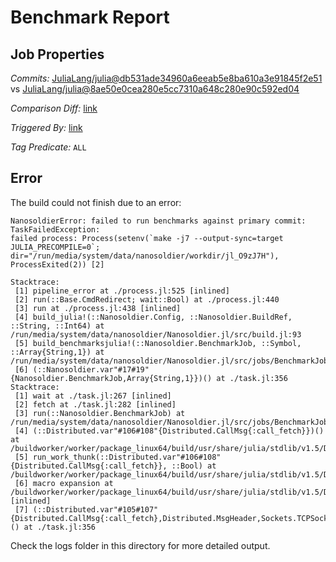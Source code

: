 # Benchmark Report

## Job Properties

*Commits:* [JuliaLang/julia@db531ade34960a6eeab5e8ba610a3e91845f2e51](https://github.com/JuliaLang/julia/commit/db531ade34960a6eeab5e8ba610a3e91845f2e51) vs [JuliaLang/julia@8ae50e0cea280e5cc7310a648c280e90c592ed04](https://github.com/JuliaLang/julia/commit/8ae50e0cea280e5cc7310a648c280e90c592ed04)

*Comparison Diff:* [link](https://github.com/JuliaLang/julia/compare/8ae50e0cea280e5cc7310a648c280e90c592ed04..db531ade34960a6eeab5e8ba610a3e91845f2e51)

*Triggered By:* [link](https://github.com/JuliaLang/julia/pull/40774#issuecomment-846052068)

*Tag Predicate:* `ALL`

## Error

The build could not finish due to an error:

```
NanosoldierError: failed to run benchmarks against primary commit: TaskFailedException:
failed process: Process(setenv(`make -j7 --output-sync=target JULIA_PRECOMPILE=0`; dir="/run/media/system/data/nanosoldier/workdir/jl_O9zJ7H"), ProcessExited(2)) [2]

Stacktrace:
 [1] pipeline_error at ./process.jl:525 [inlined]
 [2] run(::Base.CmdRedirect; wait::Bool) at ./process.jl:440
 [3] run at ./process.jl:438 [inlined]
 [4] build_julia!(::Nanosoldier.Config, ::Nanosoldier.BuildRef, ::String, ::Int64) at /run/media/system/data/nanosoldier/Nanosoldier.jl/src/build.jl:93
 [5] build_benchmarksjulia!(::Nanosoldier.BenchmarkJob, ::Symbol, ::Array{String,1}) at /run/media/system/data/nanosoldier/Nanosoldier.jl/src/jobs/BenchmarkJob.jl:299
 [6] (::Nanosoldier.var"#17#19"{Nanosoldier.BenchmarkJob,Array{String,1}})() at ./task.jl:356
Stacktrace:
 [1] wait at ./task.jl:267 [inlined]
 [2] fetch at ./task.jl:282 [inlined]
 [3] run(::Nanosoldier.BenchmarkJob) at /run/media/system/data/nanosoldier/Nanosoldier.jl/src/jobs/BenchmarkJob.jl:226
 [4] (::Distributed.var"#106#108"{Distributed.CallMsg{:call_fetch}})() at /buildworker/worker/package_linux64/build/usr/share/julia/stdlib/v1.5/Distributed/src/process_messages.jl:294
 [5] run_work_thunk(::Distributed.var"#106#108"{Distributed.CallMsg{:call_fetch}}, ::Bool) at /buildworker/worker/package_linux64/build/usr/share/julia/stdlib/v1.5/Distributed/src/process_messages.jl:79
 [6] macro expansion at /buildworker/worker/package_linux64/build/usr/share/julia/stdlib/v1.5/Distributed/src/process_messages.jl:294 [inlined]
 [7] (::Distributed.var"#105#107"{Distributed.CallMsg{:call_fetch},Distributed.MsgHeader,Sockets.TCPSocket})() at ./task.jl:356
```

Check the logs folder in this directory for more detailed output.

